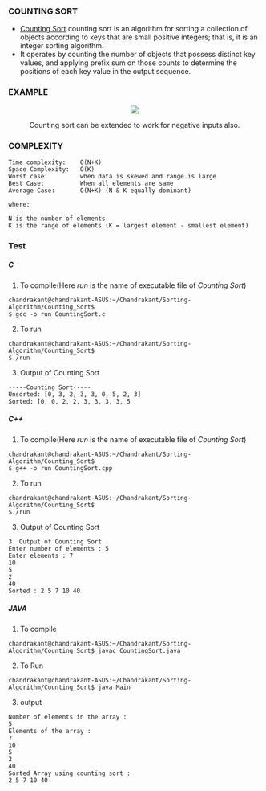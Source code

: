 ### COUNTING SORT

+ [Counting Sort](https://en.wikipedia.org/wiki/Counting_sort) counting sort is an algorithm for sorting a collection of objects according to keys that are small positive integers; that is, it is an integer sorting algorithm.
+ It operates by counting the number of objects that possess distinct key values, and applying prefix sum on those counts to determine the positions of each key value in the output sequence.
### EXAMPLE

<p align="center">
	<img src="https://3.bp.blogspot.com/-jJchly1BkTc/WLGqCFDdvCI/AAAAAAAAAHA/luljAlz2ptMndIZNH0KLTTuQMNsfzDeFQCLcB/s1600/CSortUpdatedStepI.gif">
</p>

<p align="center">
Counting sort can be extended to work for negative inputs also.
</p>

### COMPLEXITY
```
Time complexity:    O(N+K)
Space Complexity:   O(K)
Worst case:         when data is skewed and range is large
Best Case:          When all elements are same
Average Case:       O(N+K) (N & K equally dominant)

where:

N is the number of elements
K is the range of elements (K = largest element - smallest element)
```

### Test

##### C

1. To compile(Here *run* is the name of executable file of *Counting Sort*)

```
chandrakant@chandrakant-ASUS:~/Chandrakant/Sorting-Algorithm/Counting_Sort$
$ gcc -o run CountingSort.c 
```

2. To run

```
chandrakant@chandrakant-ASUS:~/Chandrakant/Sorting-Algorithm/Counting_Sort$ 
$./run
```

3. Output of Counting Sort

```
-----Counting Sort-----
Unsorted: [0, 3, 2, 3, 3, 0, 5, 2, 3]
Sorted: [0, 0, 2, 2, 3, 3, 3, 3, 5
```
##### C++
1. To compile(Here *run* is the name of executable file of *Counting Sort*)

```
chandrakant@chandrakant-ASUS:~/Chandrakant/Sorting-Algorithm/Counting_Sort$
$ g++ -o run CountingSort.cpp 
```
2. To run

```
chandrakant@chandrakant-ASUS:~/Chandrakant/Sorting-Algorithm/Counting_Sort$ 
$./run
```
3. Output of Counting Sort

```
3. Output of Counting Sort
Enter number of elements : 5
Enter elements : 7
10
5
2
40
Sorted : 2 5 7 10 40
```
##### JAVA
1. To compile
```
chandrakant@chandrakant-ASUS:~/Chandrakant/Sorting-Algorithm/Counting_Sort$ javac CountingSort.java 
```
2. To Run
```
chandrakant@chandrakant-ASUS:~/Chandrakant/Sorting-Algorithm/Counting_Sort$ java Main
```
3. output
```
Number of elements in the array : 
5
Elements of the array : 
7
10
5
2
40 
Sorted Array using counting sort : 
2 5 7 10 40 
```